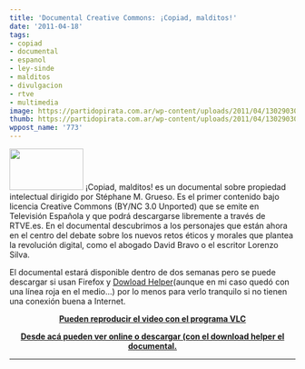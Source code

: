 ```yaml
---
title: 'Documental Creative Commons: ¡Copiad, malditos!'
date: '2011-04-18'
tags:
- copiad
- documental
- espanol
- ley-sinde
- malditos
- divulgacion
- rtve
- multimedia
image: https://partidopirata.com.ar/wp-content/uploads/2011/04/1302903027566.jpg
thumb: https://partidopirata.com.ar/wp-content/uploads/2011/04/1302903027566.jpg
wppost_name: '773'
---
```


<a href="https://partidopirata.com.ar/wp-content/uploads/2011/04/1302903027566.jpg"><img class="alignleft size-full wp-image-774" title="1302903027566" src="https://partidopirata.com.ar/wp-content/uploads/2011/04/1302903027566.jpg" alt="" width="130" height="73" /></a>
¡Copiad, malditos! es un documental sobre propiedad intelectual dirigido por Stéphane M. Grueso. Es el primer contenido bajo licencia Creative Commons (BY/NC 3.0 Unported) que se emite en Televisión Española y que podrá descargarse libremente a través de RTVE.es. En el documental descubrimos a los personajes que están ahora en el centro del debate sobre los nuevos retos éticos y morales que plantea la revolución digital, como el abogado David Bravo o el escritor Lorenzo Silva.

El documental estará disponible dentro de dos semanas pero se puede descargar si usan Firefox y <a href="https://addons.mozilla.org/es-ES/firefox/addon/video-downloadhelper/" target="_blank">Dowload Helper</a>(aunque en mi caso quedó con una línea roja en el medio...) por lo menos para verlo tranquilo si no tienen una conexión buena a Internet.
<p style="text-align: center;"><strong><a href="http://www.videolan.org/vlc/" target="_blank">Pueden reproducir el video con el programa VLC</a></strong></p>
<p style="text-align: center;"><strong><a href="http://www.rtve.es/alacarta/videos/el-documental/el-documental-copiad-malditos/1075737/" target="_blank">Desde acá pueden ver online o descargar (con el download helper el documental.</a></strong></p>


<hr />
